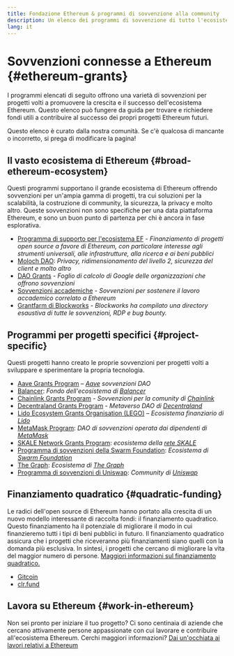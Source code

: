 ```yaml
---
title: Fondazione Ethereum & programmi di sovvenzione alla community
description: Un elenco dei programmi di sovvenzione di tutto l'ecosistema Ethereum.
lang: it
---
```


# Sovvenzioni connesse a Ethereum {#ethereum-grants}

I programmi elencati di seguito offrono una varietà di sovvenzioni per progetti volti a promuovere la crescita e il successo dell'ecosistema Ethereum. Questo elenco può fungere da guida per trovare e richiedere fondi utili a contribuire al successo dei propri progetti Ethereum futuri.

Questo elenco è curato dalla nostra comunità. Se c'è qualcosa di mancante o incorretto, si prega di modificare la pagina!

## Il vasto ecosistema di Ethereum {#broad-ethereum-ecosystem}

Questi programmi supportano il grande ecosistema di Ethereum offrendo sovvenzioni per un'ampia gamma di progetti, tra cui soluzioni per la scalabilità, la costruzione di community, la sicurezza, la privacy e molto altro. Queste sovvenzioni non sono specifiche per una data piattaforma Ethereum, e sono un buon punto di partenza per chi è ancora in fase esplorativa.

- [Programma di supporto per l'ecosistema EF](https://esp.ethereum.foundation) - _Finanziamento di progetti open source a favore di Ethereum, con particolare interesse agli strumenti universali, alle infrastrutture, alla ricerca e ai beni pubblici_
- [Moloch DAO](https://www.molochdao.com/): _Privacy, ridimensionamento del livello 2, sicurezza del client e molto altro_
- [DAO Grants](https://docs.google.com/spreadsheets/d/1XHc-p_MHNRdjacc8uOEjtPoWL86olP4GyxAJOFO0zxY/edit#gid=0) - _Foglio di calcolo di Google delle organizzazioni che offrono sovvenzioni_
- [Sovvenzioni accademiche](https://esp.ethereum.foundation/academic-grants) - _Sovvenzioni per sostenere il lavoro accademico correlato a Ethereum_
- [Grantfarm di Blockworks](https://blockworks.co/grants/programs) - _Blockworks ha compilato una directory esaustiva di tutte le sovvenzioni, RDP e bug bounty._

## Programmi per progetti specifici {#project-specific}

Questi progetti hanno creato le proprie sovvenzioni per progetti volti a sviluppare e sperimentare la propria tecnologia.

- [Aave Grants Program](https://aavegrants.org/) – _[Aave](https://aave.com/) sovvenzioni DAO_
- [Balancer](https://grants.balancer.community/): _Fondo dell'ecosistema di [Balancer](https://balancer.fi/)_
- [Chainlink Grants Program](https://chain.link/community/grants) - _Sovvenzioni per la comunity di [Chainlink](https://chain.link/)_
- [Decentraland Grants Program](https://governance.decentraland.org/grants/) - _Metaverso DAO di [Decentraland](https://decentraland.org/)_
- [Lido Ecosystem Grants Organisation (LEGO)](https://lido.fi/lego) – _Ecosistema finanziario di [Lido](https://lido.fi/)_
- [MetaMask Program](https://metamaskgrants.org/): _DAO di sovvenzioni operata dai dipendenti di [MetaMask](https://metamask.io/)_
- [SKALE Network Grants Program](https://skale.space/developers#grants): _ecosistema della [rete SKALE](https://skale.space/)_
- [Programma di sovvenzioni della Swarm Foundation](https://my.ethswarm.org/grants): _Ecosistema di [Swarm Foundation](https://www.ethswarm.org/)_
- [The Graph](https://thegraph.com/ecosystem/grants/): _Ecosistema di [The Graph](https://thegraph.com/)_
- [Programma di sovvenzioni di Uniswap](https://www.uniswapfoundation.org/grants): _Community di [Uniswap](https://uniswap.org/)_

## Finanziamento quadratico {#quadratic-funding}

Le radici dell'open source di Ethereum hanno portato alla crescita di un nuovo modello interessante di raccolta fondi: il finanziamento quadratico. Questo finanziamento ha il potenziale di migliorare il modo in cui finanzieremo tutti i tipi di beni pubblici in futuro. Il finanziamento quadratico assicura che i progetti che riceveranno più finanziamenti siano quelli con la domanda più esclusiva. In sintesi, i progetti che cercano di migliorare la vita del maggior numero di persone. [Maggiori informazioni sul finanziamento quadratico.](/defi/#quadratic-funding)

- [Gitcoin](https://gitcoin.co/grants)
- [clr.fund](https://clr.fund/)

## Lavora su Ethereum {#work-in-ethereum}

Non sei pronto per iniziare il tuo progetto? Ci sono centinaia di aziende che cercano attivamente persone appassionate con cui lavorare e contribuire all'ecosistema Ethereum. Cerchi maggiori informazioni? [Dai un'occhiata ai lavori relativi a Ethereum](/community/get-involved/#ethereum-jobs)
